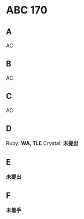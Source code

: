 # ABC 170

## A

AC

## B

AC

## C

AC

## D

Ruby: **WA, TLE**
Crystal: **未提出**

## E

**未提出**

## F

**未着手**
